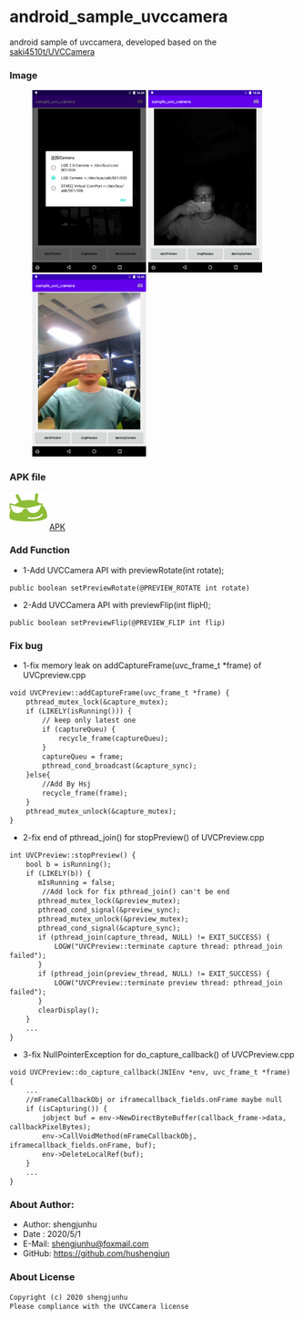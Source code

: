 # android_sample_uvccamera
android sample of uvccamera,
developed based on the [saki4510t/UVCCamera](https://github.com/saki4510t/UVCCamera)

### Image
<figure class="third">
   <img src="doc/file/screenshot_1.png" width="200" height="320"/>
   <img src="doc/file/screenshot_2.png" width="200" height="320"/>
   <img src="doc/file/screenshot_3.png" width="200" height="320"/>
</figure>

### APK file
![LOGO](doc/file/android_logo.png)
[APK](doc/file/UsbCamera_v20092316.apk)

### Add Function

* 1-Add UVCCamera API with previewRotate(int rotate);
```
public boolean setPreviewRotate(@PREVIEW_ROTATE int rotate)
```

* 2-Add UVCCamera API with previewFlip(int flipH);
```
public boolean setPreviewFlip(@PREVIEW_FLIP int flip)
```

### Fix bug

* 1-fix memory leak on addCaptureFrame(uvc_frame_t *frame) of UVCpreview.cpp
```
void UVCPreview::addCaptureFrame(uvc_frame_t *frame) {
	pthread_mutex_lock(&capture_mutex);
	if (LIKELY(isRunning())) {
		// keep only latest one
		if (captureQueu) {
			recycle_frame(captureQueu);
		}
		captureQueu = frame;
		pthread_cond_broadcast(&capture_sync);
	}else{
	    //Add By Hsj
	    recycle_frame(frame);
	}
	pthread_mutex_unlock(&capture_mutex);
}
```

* 2-fix end of pthread_join() for stopPreview() of UVCPreview.cpp
```
int UVCPreview::stopPreview() {
    bool b = isRunning();
    if (LIKELY(b)) {
       mIsRunning = false;
        //Add lock for fix pthread_join() can't be end
       pthread_mutex_lock(&preview_mutex);
       pthread_cond_signal(&preview_sync);
       pthread_mutex_unlock(&preview_mutex);
       pthread_cond_signal(&capture_sync);
       if (pthread_join(capture_thread, NULL) != EXIT_SUCCESS) {
           LOGW("UVCPreview::terminate capture thread: pthread_join failed");
       }
       if (pthread_join(preview_thread, NULL) != EXIT_SUCCESS) {
           LOGW("UVCPreview::terminate preview thread: pthread_join failed");
       }
       clearDisplay();
    }
    ...
}
```

* 3-fix NullPointerException for do_capture_callback() of UVCPreview.cpp
```
void UVCPreview::do_capture_callback(JNIEnv *env, uvc_frame_t *frame) {
    ...
    //mFrameCallbackObj or iframecallback_fields.onFrame maybe null
    if (isCapturing()) {
        jobject buf = env->NewDirectByteBuffer(callback_frame->data, callbackPixelBytes);
        env->CallVoidMethod(mFrameCallbackObj, iframecallback_fields.onFrame, buf);
        env->DeleteLocalRef(buf);
    }
    ...
}
```

### About Author:
* Author: shengjunhu
* Date  : 2020/5/1
* E-Mail: shengjunhu@foxmail.com
* GitHub: https://github.com/hushengjun

### About License
```
Copyright (c) 2020 shengjunhu
Please compliance with the UVCCamera license
```
